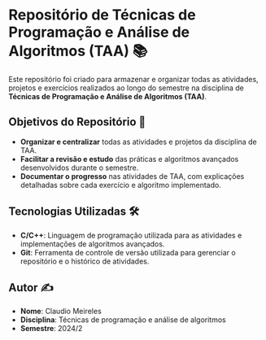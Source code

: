 # Repositório de Técnicas de Programação e Análise de Algoritmos (TAA) 📚

Este repositório foi criado para armazenar e organizar todas as atividades, projetos e exercícios realizados ao longo do semestre na disciplina de **Técnicas de Programação e Análise de Algoritmos (TAA)**.

## Objetivos do Repositório 🎯

- **Organizar e centralizar** todas as atividades e projetos da disciplina de TAA.
- **Facilitar a revisão e estudo** das práticas e algoritmos avançados desenvolvidos durante o semestre.
- **Documentar o progresso** nas atividades de TAA, com explicações detalhadas sobre cada exercício e algoritmo implementado.

## Tecnologias Utilizadas 🛠️

- **C/C++**: Linguagem de programação utilizada para as atividades e implementações de algoritmos avançados.
- **Git**: Ferramenta de controle de versão utilizada para gerenciar o repositório e o histórico de atividades.

## Autor ✍️
- **Nome**: Claudio Meireles
- **Disciplina**: Técnicas de programação e análise de algoritmos
- **Semestre**: 2024/2
